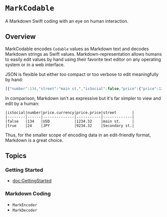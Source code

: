 # ``MarkCodable``

A Markdown Swift coding with an eye on human interaction.

## Overview

MarkCodable encodes `Codable` values as Markdown text and decodes Markdown strings as Swift values. Markdown-representation allows humans to easily edit values by hand using their favorite text editor on any operating system or in a web interface.

JSON is flexible but either too compact or too verbose to edit meaningfully by hand:

```javascript
[{"number":134,"street":"main st.","isSocial":false,"price":{"price":1234.3199999999999,"currency":"USD"}},{"number":24,"street":"Secondary st.","isSocial":true,"price":{"price":9234.3199999999997,"currency":"JPY"}}]
```

In comparison, Markdown isn't as expressive but it's far simpler to view and edit by a human:

```text
|isSocial|number|price.currency|price.price|street       |
|--------|------|--------------|-----------|-------------|
|false   |134   |USD           |1234.32    |main st.     |
|true    |24    |JPY           |9234.32    |Secondary st.|
```

Thus, for the smaller scope of encoding data in an edit-friendly format, Markdown is a great choice. 

## Topics

### Getting Started

- <doc:GettingStarted>

### Markdown Coding

- ``MarkEncoder``
- ``MarkDecoder``
